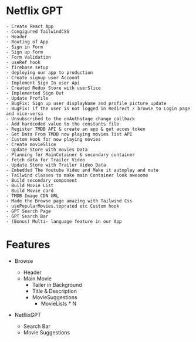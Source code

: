 # Netflix GPT

    - Create React App
    - Congigured TailwindCSS
    - Header
    - Routing of App
    - Sign in Form 
    - Sign up Form
    - Form Validation
    - useRef hook
    - firebase setup
    - deploying our app to production
    - Create signup user Account
    - Implement Sign In user Api
    - Created Redux Store with userSlice
    - Implemented Sign Out
    - Update Profile
    - BugFix: Sign up user displayName and profile picture update
    - BugFix: if the user is not logged in Redirect / browse to Login page and vice-versa
    - Unsubscribed to the onAuthstage change callback
    - Add hardcoded value to the constants file
    - Register TMDB API & create an app & get acces token
    - Get Data From TMDB now playing movies list API
    - Custom Hook for now playing movies
    - Create movieSlice
    - Update Store with movies Data
    - Planning for MainCotainer & secondary container
    - fetch data for Trailer Video
    - Update Store with Trailer Video Data
    - Embedded The Youtube Video and Make it autoplay and mute
    - Tailwind classes to make main Container look awesome
    - Build secondary component
    - Build Movie List
    - Build Movie card
    - TMDB Image CDN URL
    - Made the Browse page amazing with Tailwind Css
    - usePopularMovies,toprated etc Custom hook
    - GPT Search Page
    - GPT Search Bar
    - (Bonus) Multi- language feature in our App


    
# Features
- Browse
    - Header
    - Main Movie
        - Tailer in Background
        - Title & Description
        - MovieSuggestions
            - MovieLists * N

- NetflixGPT
    - Search Bar
    - Movie Suggestions